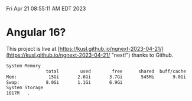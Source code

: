 Fri Apr 21 08:55:11 AM EDT 2023

# Angular 16?


This project is live at [https://kusl.github.io/ngnext-2023-04-21/](https://kusl.github.io/ngnext-2023-04-21/ "next!") thanks to Github.

```bash
System Memory
               total        used        free      shared  buff/cache   available
Mem:            15Gi       2.6Gi       3.7Gi       545Mi       9.0Gi        11Gi
Swap:          8.0Gi       1.1Gi       6.9Gi
System Storage
1017M	.
```
